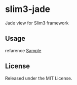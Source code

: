 # slim3-jade
Jade view for Slim3 framework

## Usage
refarence [Sample](sample/)

## License
Released under the MIT License.
